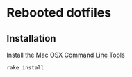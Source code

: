 # Rebooted dotfiles

## Installation

Install the Mac OSX [Command Line Tools](https://developer.apple.com/downloads/index.action)

    rake install
